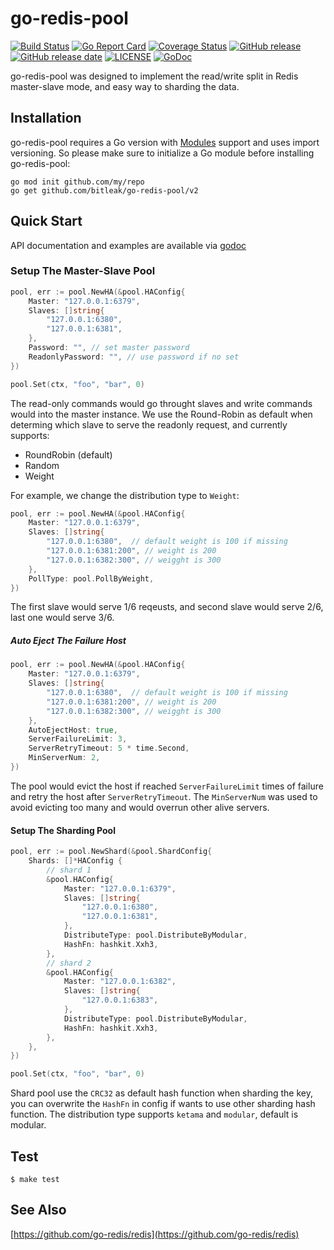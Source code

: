 # go-redis-pool
[![Build Status](https://travis-ci.org/bitleak/go-redis-pool.svg?branch=master)](https://travis-ci.org/bitleak/go-redis-pool) [![Go Report Card](https://goreportcard.com/badge/github.com/bitleak/go-redis-pool)](https://goreportcard.com/report/github.com/bitleak/go-redis-pool) [![Coverage Status](https://coveralls.io/repos/github/bitleak/go-redis-pool/badge.svg?branch=master)](https://coveralls.io/github/bitleak/go-redis-pool?branch=master) [![GitHub release](https://img.shields.io/github/tag/bitleak/go-redis-pool.svg?label=release)](https://github.com/bitleak/go-redis-pool/releases) [![GitHub release date](https://img.shields.io/github/release-date/bitleak/go-redis-pool.svg)](https://github.com/bitleak/go-redis-pool/releases) [![LICENSE](https://img.shields.io/github/license/bitleak/go-redis-pool.svg)](https://github.com/bitleak/go-redis-pool/blob/master/LICENSE) [![GoDoc](https://img.shields.io/badge/Godoc-reference-blue.svg)](https://godoc.org/github.com/bitleak/go-redis-pool)


go-redis-pool was designed to implement the read/write split in Redis master-slave mode, and easy way to sharding the data.

## Installation

go-redis-pool requires a Go version with [Modules](https://github.com/golang/go/wiki/Modules) support and uses import versioning. So please make sure to initialize a Go module before installing go-redis-pool:

```shell
go mod init github.com/my/repo
go get github.com/bitleak/go-redis-pool/v2
```

## Quick Start

API documentation and examples are available via [godoc](https://godoc.org/github.com/bitleak/go-redis-pool/v2)

### Setup The Master-Slave Pool

```go
pool, err := pool.NewHA(&pool.HAConfig{
    Master: "127.0.0.1:6379",
    Slaves: []string{
        "127.0.0.1:6380",
        "127.0.0.1:6381",
    },
    Password: "", // set master password
    ReadonlyPassword: "", // use password if no set
})

pool.Set(ctx, "foo", "bar", 0)
```

The read-only commands would go throught slaves and write commands would into the master instance. We use the Round-Robin as default when determing which slave to serve the readonly request, and currently supports:

* RoundRobin (default)
* Random
* Weight

For example, we change the distribution type to `Weight`:

```go
pool, err := pool.NewHA(&pool.HAConfig{
    Master: "127.0.0.1:6379",
    Slaves: []string{
        "127.0.0.1:6380",  // default weight is 100 if missing
        "127.0.0.1:6381:200", // weight is 200
        "127.0.0.1:6382:300", // weigght is 300
    },
    PollType: pool.PollByWeight,
})
```

The first slave would serve 1/6 reqeusts, and second slave would serve 2/6, last one would serve 3/6. 

##### Auto Eject The Failure Host 

```go
pool, err := pool.NewHA(&pool.HAConfig{
    Master: "127.0.0.1:6379",
    Slaves: []string{
        "127.0.0.1:6380",  // default weight is 100 if missing
        "127.0.0.1:6381:200", // weight is 200
        "127.0.0.1:6382:300", // weigght is 300
    },
    AutoEjectHost: true,
    ServerFailureLimit: 3,
    ServerRetryTimeout: 5 * time.Second,
    MinServerNum: 2,
})
```

The pool would evict the host if reached `ServerFailureLimit` times of failure and retry the host after `ServerRetryTimeout`. The
`MinServerNum` was used to avoid evicting too many and would overrun other alive servers. 

#### Setup The Sharding Pool

```go
pool, err := pool.NewShard(&pool.ShardConfig{
    Shards: []*HAConfig {
        // shard 1
        &pool.HAConfig{
            Master: "127.0.0.1:6379",
            Slaves: []string{
                "127.0.0.1:6380",
                "127.0.0.1:6381",
            },
            DistributeType: pool.DistributeByModular,
            HashFn: hashkit.Xxh3,
        },
        // shard 2
        &pool.HAConfig{
            Master: "127.0.0.1:6382",
            Slaves: []string{
                "127.0.0.1:6383",
            },
            DistributeType: pool.DistributeByModular,
            HashFn: hashkit.Xxh3,
        },
    },
})

pool.Set(ctx, "foo", "bar", 0)
```

Shard pool use the `CRC32` as default hash function when sharding the key, you can overwrite the `HashFn` in config if wants to use other sharding hash function. The distribution type supports `ketama` and `modular`, default is modular.

## Test

```shell
$ make test
```

## See Also

[https://github.com/go-redis/redis](https://github.com/go-redis/redis)
